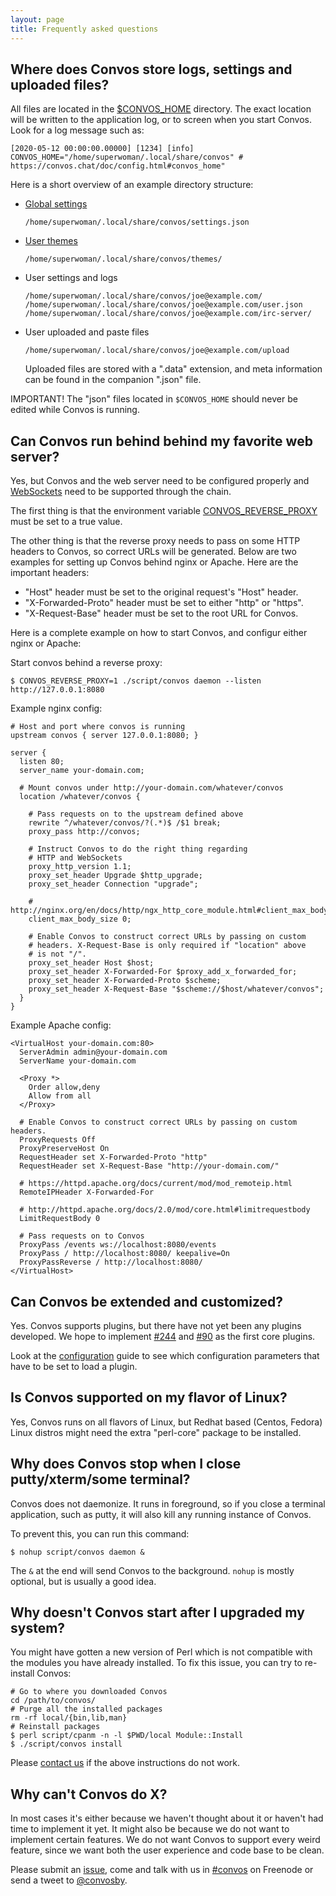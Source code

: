 ```yaml
---
layout: page
title: Frequently asked questions
---
```


<ul class="toc"></ul>

## Where does Convos store logs, settings and uploaded files?

All files are located in the [$CONVOS_HOME](./config#convos_home) directory.
The exact location will be written to the application log, or to screen
when you start Convos. Look for a log message such as:

    [2020-05-12 00:00:00.00000] [1234] [info] CONVOS_HOME="/home/superwoman/.local/share/convos" # https://convos.chat/doc/config.html#convos_home"

Here is a short overview of an example directory structure:

* [Global settings](https://github.com/Nordaaker/convos/blob/master/lib/Convos/Core/Settings.pm#L126)
  ```
  /home/superwoman/.local/share/convos/settings.json
  ```

* [User themes](/2020/5/14/theming-support-in-4-point-oh.html)
  ```
  /home/superwoman/.local/share/convos/themes/
  ```

* User settings and logs
  ```
  /home/superwoman/.local/share/convos/joe@example.com/
  /home/superwoman/.local/share/convos/joe@example.com/user.json
  /home/superwoman/.local/share/convos/joe@example.com/irc-server/
  ```

* User uploaded and paste files
  ```
  /home/superwoman/.local/share/convos/joe@example.com/upload
  ```

  Uploaded files are stored with a ".data" extension, and meta information can
  be found in the companion ".json" file.

IMPORTANT! The "json" files located in `$CONVOS_HOME` should never be edited
while Convos is running.

## Can Convos run behind behind my favorite web server?

Yes, but Convos and the web server need to be configured properly and
[WebSockets](https://www.websocket.org/) need to be supported through the
chain.

The first thing is that the environment variable
[CONVOS_REVERSE_PROXY](/doc/config.html#CONVOS_REVERSE_PROXY) must be set to a
true value.

The other thing is that the reverse proxy needs to pass on some HTTP headers to
Convos, so correct URLs will be generated. Below are two examples for
setting up Convos behind nginx or Apache. Here are the important headers:

* "Host" header must be set to the original request's "Host" header.
* "X-Forwarded-Proto" header must be set to either "http" or "https".
* "X-Request-Base" header must be set to the root URL for Convos.

Here is a complete example on how to start Convos, and configur either nginx
or Apache:

Start convos behind a reverse proxy:

    $ CONVOS_REVERSE_PROXY=1 ./script/convos daemon --listen http://127.0.0.1:8080

Example nginx config:

    # Host and port where convos is running
    upstream convos { server 127.0.0.1:8080; }

    server {
      listen 80;
      server_name your-domain.com;

      # Mount convos under http://your-domain.com/whatever/convos
      location /whatever/convos {

        # Pass requests on to the upstream defined above
        rewrite ^/whatever/convos/?(.*)$ /$1 break;
        proxy_pass http://convos;

        # Instruct Convos to do the right thing regarding
        # HTTP and WebSockets
        proxy_http_version 1.1;
        proxy_set_header Upgrade $http_upgrade;
        proxy_set_header Connection "upgrade";

        # http://nginx.org/en/docs/http/ngx_http_core_module.html#client_max_body_size
        client_max_body_size 0;

        # Enable Convos to construct correct URLs by passing on custom
        # headers. X-Request-Base is only required if "location" above
        # is not "/".
        proxy_set_header Host $host;
        proxy_set_header X-Forwarded-For $proxy_add_x_forwarded_for;
        proxy_set_header X-Forwarded-Proto $scheme;
        proxy_set_header X-Request-Base "$scheme://$host/whatever/convos";
      }
    }

Example Apache config:

    <VirtualHost your-domain.com:80>
      ServerAdmin admin@your-domain.com
      ServerName your-domain.com

      <Proxy *>
        Order allow,deny
        Allow from all
      </Proxy>

      # Enable Convos to construct correct URLs by passing on custom headers.
      ProxyRequests Off
      ProxyPreserveHost On
      RequestHeader set X-Forwarded-Proto "http"
      RequestHeader set X-Request-Base "http://your-domain.com/"

      # https://httpd.apache.org/docs/current/mod/mod_remoteip.html
      RemoteIPHeader X-Forwarded-For

      # http://httpd.apache.org/docs/2.0/mod/core.html#limitrequestbody
      LimitRequestBody 0

      # Pass requests on to Convos
      ProxyPass /events ws://localhost:8080/events
      ProxyPass / http://localhost:8080/ keepalive=On
      ProxyPassReverse / http://localhost:8080/
    </VirtualHost>

## Can Convos be extended and customized?

Yes. Convos supports plugins, but there have not yet been any plugins
developed. We hope to implement
[#244](https://github.com/Nordaaker/convos/issues/244) and
[#90](https://github.com/Nordaaker/convos/issues/90) as the first core
plugins.

Look at the [configuration](/doc/config.html) guide to see which configuration
parameters that have to be set to load a plugin.

## Is Convos supported on my flavor of Linux?

Yes, Convos runs on all flavors of Linux, but Redhat based (Centos, Fedora)
Linux distros might need the extra "perl-core" package to be installed.

## Why does Convos stop when I close putty/xterm/some terminal?

Convos does not daemonize. It runs in foreground, so if you close a terminal
application, such as putty, it will also kill any running instance of Convos.

To prevent this, you can run this command:

    $ nohup script/convos daemon &

The `&` at the end will send Convos to the background. `nohup` is mostly
optional, but is usually a good idea.

## Why doesn't Convos start after I upgraded my system?

You might have gotten a new version of Perl which is not compatible with the
modules you have already installed. To fix this issue, you can try to
re-install Convos:

    # Go to where you downloaded Convos
    cd /path/to/convos/
    # Purge all the installed packages
    rm -rf local/{bin,lib,man}
    # Reinstall packages
    $ perl script/cpanm -n -l $PWD/local Module::Install
    $ ./script/convos install

Please [contact us](/doc/#get-in-touch) if the above instructions do not work.

## Why can't Convos do X?

In most cases it's either because we haven't thought about it or haven't had
time to implement it yet. It might also be because we do not want to implement
certain features. We do not want Convos to support every weird feature, since
we want both the user experience and code base to be clean.

Please submit an [issue](https://github.com/Nordaaker/convos/issues), come
and talk with us in [#convos](irc://chat.freenode.net:6697/#convos) on
Freenode or send a tweet to [@convosby](https://twitter.com/convosby).
